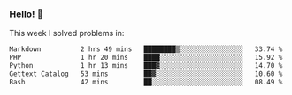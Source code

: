 ### Hello! 👋

This week I solved problems in:

<!--START_SECTION:waka-->

```txt
Markdown          2 hrs 49 mins   ████████▒░░░░░░░░░░░░░░░░   33.74 %
PHP               1 hr 20 mins    ████░░░░░░░░░░░░░░░░░░░░░   15.92 %
Python            1 hr 13 mins    ███▓░░░░░░░░░░░░░░░░░░░░░   14.70 %
Gettext Catalog   53 mins         ██▓░░░░░░░░░░░░░░░░░░░░░░   10.60 %
Bash              42 mins         ██░░░░░░░░░░░░░░░░░░░░░░░   08.49 %
```

<!--END_SECTION:waka-->
